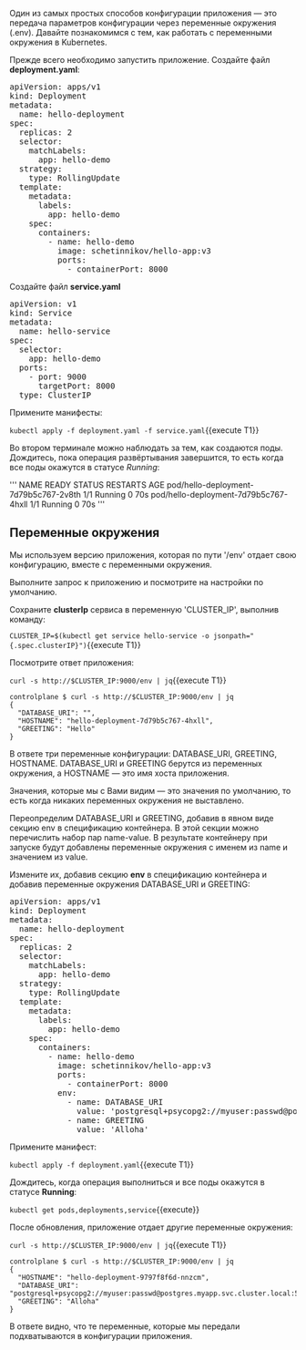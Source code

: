 Один из самых простых способов конфигурации приложения — это передача параметров конфигурации через переменные окружения (.env). Давайте познакомимся с тем, как работать с переменными окружения в Kubernetes.

Прежде всего необходимо запустить приложение. Создайте файл **deployment.yaml**: 

<pre class="file" data-filename="./deployment.yaml" data-target="replace">
apiVersion: apps/v1
kind: Deployment
metadata:
  name: hello-deployment
spec:
  replicas: 2
  selector:
    matchLabels:
      app: hello-demo
  strategy:
    type: RollingUpdate
  template:
    metadata:
      labels:
        app: hello-demo
    spec:
      containers:
        - name: hello-demo
          image: schetinnikov/hello-app:v3
          ports:
            - containerPort: 8000
</pre>

Создайте файл **service.yaml**

<pre class="file" data-filename="./service.yaml" data-target="replace">
apiVersion: v1
kind: Service
metadata:
  name: hello-service
spec:
  selector:
    app: hello-demo
  ports:
    - port: 9000
      targetPort: 8000
  type: ClusterIP
</pre>

Примените манифесты:

`kubectl apply -f deployment.yaml -f service.yaml`{{execute T1}}

Во втором терминале можно наблюдать за тем, как создаются поды. Дождитесь, пока операция развёртывания завершится, то есть когда все поды окажутся в статусе *Running*:

'''
NAME                                    READY   STATUS    RESTARTS   AGE
pod/hello-deployment-7d79b5c767-2v8th   1/1     Running   0          70s
pod/hello-deployment-7d79b5c767-4hxll   1/1     Running   0          70s
'''

## Переменные окружения
Мы используем версию приложения, которая по пути '/env' отдает свою конфигурацию, вместе с переменными окружения.

Выполните запрос к приложению и посмотрите на настройки по умолчанию.

Сохраните **clusterIp** сервиса в переменную 'CLUSTER_IP', выполнив команду:

`CLUSTER_IP=$(kubectl get service hello-service -o jsonpath="{.spec.clusterIP}")`{{execute T1}}

Посмотрите ответ приложения:

`curl -s http://$CLUSTER_IP:9000/env | jq`{{execute T1}}

```
controlplane $ curl -s http://$CLUSTER_IP:9000/env | jq
{
  "DATABASE_URI": "",
  "HOSTNAME": "hello-deployment-7d79b5c767-4hxll",
  "GREETING": "Hello"
}
```

В ответе три переменные конфигурации: DATABASE_URI, GREETING, HOSTNAME. DATABASE_URI и GREETING берутся из переменных окружения, а HOSTNAME — это имя хоста приложения.

Значения, которые мы с Вами видим — это значения по умолчанию, то есть когда никаких переменных окружения не выставлено.

Переопределим DATABASE_URI и GREETING, добавив в явном виде секцию env в спецификацию контейнера. В этой секции можно перечислить набор пар name-value. В результате контейнеру при запуске будут добавлены переменные окружения с именем из name и значением из value.

Измените их, добавив секцию **env** в спецификацию контейнера и добавив переменные окружения DATABASE_URI и GREETING: 

<pre class="file" data-filename="./deployment.yaml" data-target="replace">
apiVersion: apps/v1
kind: Deployment
metadata:
  name: hello-deployment
spec:
  replicas: 2
  selector:
    matchLabels:
      app: hello-demo
  strategy:
    type: RollingUpdate
  template:
    metadata:
      labels:
        app: hello-demo
    spec:
      containers:
        - name: hello-demo
          image: schetinnikov/hello-app:v3
          ports:
            - containerPort: 8000
          env:
            - name: DATABASE_URI
              value: 'postgresql+psycopg2://myuser:passwd@postgres.myapp.svc.cluster.local:5432/myapp'
            - name: GREETING
              value: 'Alloha'
</pre>

Примените манифест:

`kubectl apply -f deployment.yaml`{{execute T1}}

Дождитесь, когда операция выполниться и все поды окажутся в статусе **Running**:

`kubectl get pods,deployments,service`{{execute}}

После обновления, приложение отдает другие переменные окружения: 

`curl -s http://$CLUSTER_IP:9000/env | jq`{{execute T1}}

```
controlplane $ curl -s http://$CLUSTER_IP:9000/env | jq
{
  "HOSTNAME": "hello-deployment-9797f8f6d-nnzcm",
  "DATABASE_URI": "postgresql+psycopg2://myuser:passwd@postgres.myapp.svc.cluster.local:5432/myapp",
  "GREETING": "Alloha"
}
```
В ответе видно, что те переменные, которые мы передали подхватываются в конфигурации приложения.